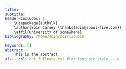```yaml
---
title:
subtitle:
header-includes: |
	\usepackage{authblk}
	\author{Eoin Carney \thanks{eoin@spool-five.com}}
	\affil{University of somewhere}
bibliography: /home/eoin/sci/lib.bib

keywords: []
abstract: |
    This is the abstract
<!--- csl: chi_fullnote.csl #For footnote style --->
---
```

